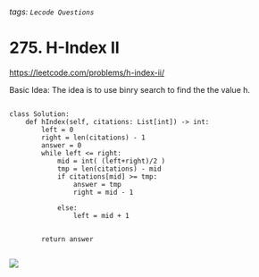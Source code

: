 ###### tags: `Lecode Questions`

# 275. H-Index II

https://leetcode.com/problems/h-index-ii/

Basic Idea: The idea is to use binry search to find the the value h.


```python=

class Solution:
    def hIndex(self, citations: List[int]) -> int:
        left = 0 
        right = len(citations) - 1
        answer = 0
        while left <= right:
            mid = int( (left+right)/2 )
            tmp = len(citations) - mid
            if citations[mid] >= tmp:
                answer = tmp
                right = mid - 1
                
            else:
                left = mid + 1
                
        
        return answer
                

```

![](https://i.imgur.com/6h4vO7k.png)
